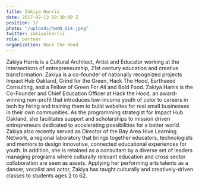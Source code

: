 ```yaml
---
title: Zakiya Harris
date: 2017-02-13 19:30:00 Z
position: 17
photo: "/uploads/hwmN_814.jpeg"
twitter: zakiyalharris
role: partner
organization: Hack the Hood
---
```


Zakiya Harris is a Cultural Architect, Artist and Educator working at the intersections of entrepreneurship, 21st century education and creative transformation. Zakiya is a co-founder of nationally recognized projects Impact Hub Oakland, Grind for the Green, Hack The Hood, Earthseed Consulting, and a Fellow of Green For All and Bold Food. Zakiya Harris is the Co-Founder and Chief Education Officer at Hack the Hood, an award-winning non-profit that introduces low-income youth of color to careers in tech by hiring and training them to build websites for real small businesses in their own communities. As the programming strategist for Impact Hub Oakland, she facilitates support and scholarships to mission driven entrepreneurs dedicated to accelerating possibilities for a better world. Zakiya also recently served as Director of the Bay Area Hive Learning Network, a regional laboratory that brings together educators, technologists and mentors to design innovative, connected educational experiences for youth. In addition, she is retained as a consultant by a diverse set of leaders managing programs where culturally relevant education and cross sector collaboration are seen as assets. Applying her performing arts talents as a dancer, vocalist and actor, Zakiya has taught culturally and creatively-driven classes to students ages 2 to 62.
